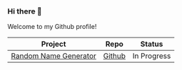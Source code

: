 ### Hi there 👋

Welcome to my Github profile!

| Project | Repo | Status
| --- | --- | --- |
| [Random Name Generator](https://random-name-generators-svelte.pages.dev/us-data) | [Github](https://github.com/vitaminh/random-name-generators-svelte) | In Progress |

<!--
**vitaminh/vitaminh** is a ✨ _special_ ✨ repository because its `README.md` (this file) appears on your GitHub profile.

Here are some ideas to get you started:

- 🔭 I’m currently working on ...
- 🌱 I’m currently learning ...
- 👯 I’m looking to collaborate on ...
- 🤔 I’m looking for help with ...
- 💬 Ask me about ...
- 📫 How to reach me: ...
- 😄 Pronouns: ...
- ⚡ Fun fact: ...
-->
